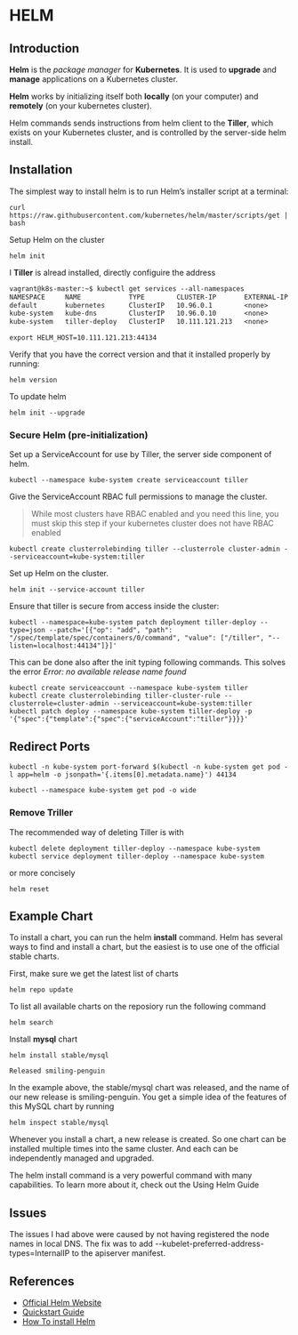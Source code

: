 # HELM

## Introduction

**Helm** is the *package manager* for **Kubernetes**. It is used to **upgrade** and **manage** applications on a Kubernetes cluster.

**Helm** works by initializing itself both **locally** (on your computer) and **remotely** (on your kubernetes cluster).

Helm commands sends instructions from helm client to the **Tiller**, which exists on your Kubernetes cluster, and is controlled by the server-side helm install.

## Installation

The simplest way to install helm is to run Helm’s installer script at a terminal:

    curl https://raw.githubusercontent.com/kubernetes/helm/master/scripts/get | bash

Setup Helm on the cluster

    helm init

I **Tiller** is alread installed, directly configuire the address

```txt
vagrant@k8s-master:~$ kubectl get services --all-namespaces
NAMESPACE     NAME            TYPE        CLUSTER-IP       EXTERNAL-IP   PORT(S)         AGE
default       kubernetes      ClusterIP   10.96.0.1        <none>        443/TCP         5h
kube-system   kube-dns        ClusterIP   10.96.0.10       <none>        53/UDP,53/TCP   5h
kube-system   tiller-deploy   ClusterIP   10.111.121.213   <none>        44134/TCP       6m
```

    export HELM_HOST=10.111.121.213:44134

Verify that you have the correct version and that it installed properly by running:

    helm version

To update helm

    helm init --upgrade

### Secure Helm (pre-initialization)

Set up a ServiceAccount for use by Tiller, the server side component of helm.

    kubectl --namespace kube-system create serviceaccount tiller

Give the ServiceAccount RBAC full permissions to manage the cluster.

> While most clusters have RBAC enabled and you need this line, you must skip this step if your kubernetes cluster does not have RBAC enabled 

    kubectl create clusterrolebinding tiller --clusterrole cluster-admin --serviceaccount=kube-system:tiller

Set up Helm on the cluster.

    helm init --service-account tiller

Ensure that tiller is secure from access inside the cluster:

    kubectl --namespace=kube-system patch deployment tiller-deploy --type=json --patch='[{"op": "add", "path": "/spec/template/spec/containers/0/command", "value": ["/tiller", "--listen=localhost:44134"]}]'

This can be done also after the init typing following commands. This solves the error *Error: no available release name found*

    kubectl create serviceaccount --namespace kube-system tiller
    kubectl create clusterrolebinding tiller-cluster-rule --clusterrole=cluster-admin --serviceaccount=kube-system:tiller
    kubectl patch deploy --namespace kube-system tiller-deploy -p '{"spec":{"template":{"spec":{"serviceAccount":"tiller"}}}}'

## Redirect Ports

    kubectl -n kube-system port-forward $(kubectl -n kube-system get pod -l app=helm -o jsonpath='{.items[0].metadata.name}') 44134

    kubectl --namespace kube-system get pod -o wide

### Remove Triller

 The recommended way of deleting Tiller is with

    kubectl delete deployment tiller-deploy --namespace kube-system
    kubectl service deployment tiller-deploy --namespace kube-system

or more concisely

    helm reset

## Example Chart

To install a chart, you can run the helm **install** command. Helm has several ways to find and install a chart, but the easiest is to use one of the official stable charts.

First, make sure we get the latest list of charts

    helm repo update

To list all available charts on the reposiory run the following command

    helm search

Install **mysql** chart

    helm install stable/mysql

    Released smiling-penguin

In the example above, the stable/mysql chart was released, and the name of our new release is smiling-penguin. You get a simple idea of the features of this MySQL chart by running

    helm inspect stable/mysql

Whenever you install a chart, a new release is created. So one chart can be installed multiple times into the same cluster. And each can be independently managed and upgraded.

The helm install command is a very powerful command with many capabilities. To learn more about it, check out the Using Helm Guide

## Issues

The issues I had above were caused by not having registered the node names in local DNS. The fix was to add --kubelet-preferred-address-types=InternalIP to the apiserver manifest.

## References

- [Official Helm Website](https://helm.sh/)
- [Quickstart Guide](https://docs.helm.sh/using_helm/#quickstart-guide)
- [How To install Helm](http://zero-to-jupyterhub.readthedocs.io/en/latest/setup-helm.html)
